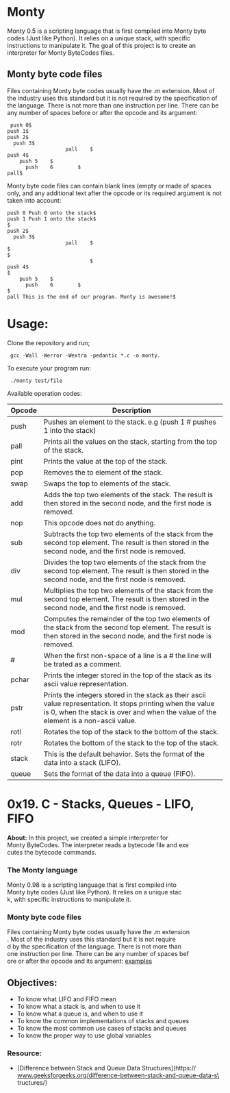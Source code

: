 # Monty

Monty 0.5 is a scripting language that is first compiled into Monty byte codes (Just like Python). It relies on a unique stack, with specific instructions to manipulate it. The goal of this project is to create an interpreter for Monty ByteCodes files.

## Monty byte code files

Files containing Monty byte codes usually have the .m extension. Most of the industry uses this standard but it is not required by the specification of the language. There is not more than one instruction per line. There can be any number of spaces before or after the opcode and its argument:

```
 push 0$
push 1$
push 2$
  push 3$
                   pall    $
push 4$
    push 5    $
      push    6        $
pall$

```

Monty byte code files can contain blank lines (empty or made of spaces only, and any additional text after the opcode or its required argument is not taken into account:

```
push 0 Push 0 onto the stack$
push 1 Push 1 onto the stack$
$
push 2$
  push 3$
                   pall    $
$
$
                           $
push 4$
$
    push 5    $
      push    6        $
$
pall This is the end of our program. Monty is awesome!$

```

# Usage:
Clone the repository and run;

```
 gcc -Wall -Werror -Wextra -pedantic *.c -o monty.

```

To execute your program run:

```
 ./monty test/file
```

Available operation codes:

| Opcode | Description                                                                                                                                                                                        |
| ------ | -------------------------------------------------------------------------------------------------------------------------------------------------------------------------------------------------- |
| push   | Pushes an element to the stack. e.g (push 1 # pushes 1 into the stack)                                                                                                                             |
| pall   | Prints all the values on the stack, starting from the top of the stack.                                                                                                                             |
| pint   | Prints the value at the top of the stack.                                                                                                                                                          |
| pop    | Removes the to element of the stack.                                                                                                                                                               |
| swap   | Swaps the top to elements of the stack.                                                                                                                                                            |
| add    | Adds the top two elements of the stack. The result is then stored in the second node, and the first node is removed.                                                                               |
| nop    | This opcode does not do anything.                                                                                                                                                                  |
| sub    | Subtracts the top two elements of the stack from the second top element. The result is then stored in the second node, and the first node is removed.                                              |
| div    | Divides the top two elements of the stack from the second top element. The result is then stored in the second node, and the first node is removed.                                                |
| mul    | Multiplies the top two elements of the stack from the second top element. The result is then stored in the second node, and the first node is removed.                                             |
| mod    | Computes the remainder of the top two elements of the stack from the second top element. The result is then stored in the second node, and the first node is removed.                              |
| #      | When the first non-space of a line is a # the line will be trated as a comment.                                                                                                                    |
| pchar  | Prints the integer stored in the top of the stack as its ascii value representation.                                                                                                               |
| pstr   | Prints the integers stored in the stack as their ascii value representation. It stops printing when the value is 0, when the stack is over and when the value of the element is a non-ascii value. |
| rotl   | Rotates the top of the stack to the bottom of the stack.                                                                                                                                           |
| rotr   | Rotates the bottom of the stack to the top of the stack.                                                                                                                                           |
| stack  | This is the default behavior. Sets the format of the data into a stack (LIFO).                                                                                                                     |
| queue  | Sets the format of the data into a queue (FIFO).                                                                                                                                                   |

# 0x19. C - Stacks, Queues - LIFO, FIFO
**About:** In this project, we created a simple interpreter for\
 Monty ByteCodes. The interpreter reads a bytecode file and exe\
cutes the bytecode commands.
### The Monty language
Monty 0.98 is a scripting language that is first compiled into \
Monty byte codes (Just like Python). It relies on a unique stac\
k, with specific instructions to manipulate it.

### Monty byte code files
Files containing Monty byte codes usually have the .m extension\
. Most of the industry uses this standard but it is not require\
d by the specification of the language. There is not more than \
one instruction per line. There can be any number of spaces bef\
ore or after the opcode and its argument: [examples](#Examples)

## Objectives:
* To know what LIFO and FIFO mean
* To know what a stack is, and when to use it
* To know what a queue is, and when to use it
* To know the common implementations of stacks and queues
* To know the most common use cases of stacks and queues
* To know the proper way to use global variables


### Resource:
* [Difference between Stack and Queue Data Structures](https://\
www.geeksforgeeks.org/difference-between-stack-and-queue-data-s\
tructures/)
